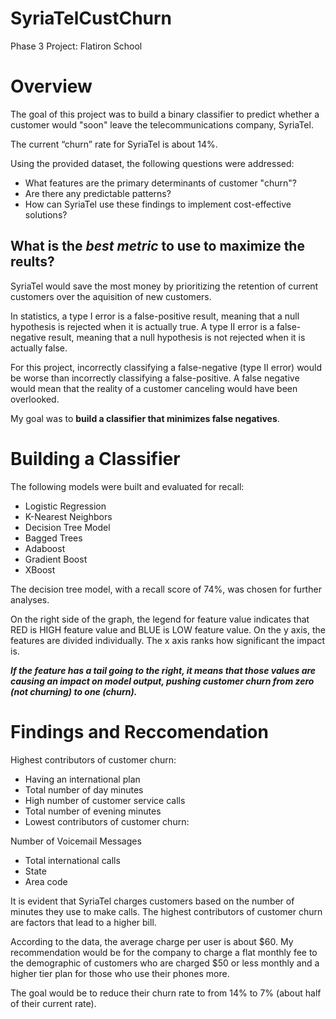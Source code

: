 # SyriaTelCustChurn
Phase 3 Project: Flatiron School
# Overview

The goal of this project was to build a binary classifier to predict whether a customer would "soon" leave the telecommunications company, SyriaTel.

The current “churn” rate for SyriaTel is about 14%.

Using the provided dataset, the following questions were addressed:
* What features are the primary determinants of customer "churn"?
* Are there any predictable patterns?
* How can SyriaTel use these findings to implement cost-effective solutions?


## What is the *best metric* to use to maximize the reults?

SyriaTel would save the most money by prioritizing the retention of current customers over the aquisition of new customers.

In statistics, a type I error is a false-positive result, meaning that a null hypothesis is rejected when it is actually true. A  type II error is  a false-negative result, meaning that a null hypothesis is not rejected when it is actually false.

For this project, incorrectly classifying a false-negative (type II error) would be worse than incorrectly classifying a false-positive. A false negative would mean that the reality of a customer canceling would have been overlooked.

My goal was to **build a classifier that minimizes false negatives**.

# Building a Classifier

The following models were built and evaluated for recall:
* Logistic Regression
* K-Nearest Neighbors
* Decision Tree Model
* Bagged Trees
* Adaboost
* Gradient Boost
* XBoost

The decision tree model, with a recall score of 74%, was chosen for further analyses.


On the right side of the graph, the legend for feature value indicates that RED is HIGH feature value and BLUE is LOW feature value. On the y axis, the features are divided individually. The x axis ranks how significant the impact is.

***If the feature has a tail going to the right, it means that those values are causing an impact on model output, pushing customer churn from zero (not churning) to one (churn).***

# Findings and Reccomendation

Highest contributors of customer churn:
* Having an international plan
* Total number of day minutes
* High number of customer service calls
* Total number of evening minutes
* Lowest contributors of customer churn:

Number of Voicemail Messages
* Total international calls
* State
* Area code

It is evident that SyriaTel charges customers based on the number of minutes they use to make calls. The highest contributors of customer churn are factors that lead to a higher bill.


According to the data, the average charge per user is about $60. My recommendation would be for the company to charge a flat monthly fee to the demographic of customers who are charged $50 or less monthly and a higher tier plan for those who use their phones more.

The goal would be to reduce their churn rate to from 14% to 7% (about half of their current rate).
